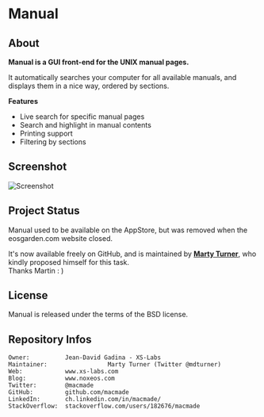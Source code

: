 Manual
======

About
-----

**Manual is a GUI front-end for the UNIX manual pages.**

It automatically searches your computer for all available manuals, and displays them in a nice way, ordered by sections.

**Features**
 - Live search for specific manual pages
 - Search and highlight in manual contents
 - Printing support
 - Filtering by sections

Screenshot
----------

![Screenshot](http://www.xs-labs.com/uploads/image/misc/manual.png)

Project Status
--------------

Manual used to be available on the AppStore, but was removed when the eosgarden.com website closed.

It's now available freely on GitHub, and is maintained by [**Marty Turner**](au.linkedin.com/in/martyturner), who kindly proposed himself for this task.  
Thanks Martin : )

License
-------

Manual is released under the terms of the BSD license.

Repository Infos
----------------

    Owner:			Jean-David Gadina - XS-Labs
    Maintainer:                 Marty Turner (Twitter @mdturner)
    Web:			www.xs-labs.com
    Blog:			www.noxeos.com
    Twitter:		@macmade
    GitHub:			github.com/macmade
    LinkedIn:		ch.linkedin.com/in/macmade/
    StackOverflow:	stackoverflow.com/users/182676/macmade

